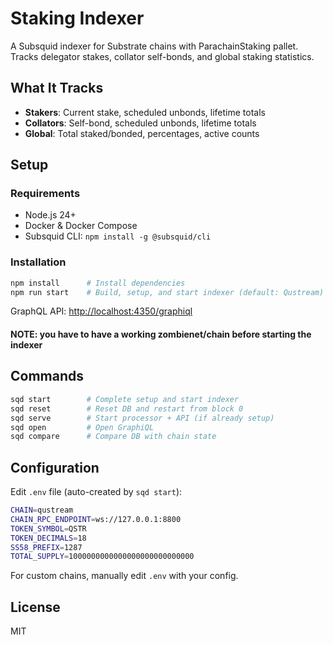 # Staking Indexer

A Subsquid indexer for Substrate chains with ParachainStaking pallet. Tracks delegator stakes, collator self-bonds, and global staking statistics.

## What It Tracks

- **Stakers**: Current stake, scheduled unbonds, lifetime totals
- **Collators**: Self-bond, scheduled unbonds, lifetime totals
- **Global**: Total staked/bonded, percentages, active counts

## Setup

### Requirements

- Node.js 24+
- Docker & Docker Compose
- Subsquid CLI: `npm install -g @subsquid/cli`

### Installation

```bash
npm install      # Install dependencies
npm run start    # Build, setup, and start indexer (default: Qustream)
```

GraphQL API: <http://localhost:4350/graphiql>

#### NOTE: you have to have a working zombienet/chain before starting the indexer

## Commands

```bash
sqd start        # Complete setup and start indexer
sqd reset        # Reset DB and restart from block 0
sqd serve        # Start processor + API (if already setup)
sqd open         # Open GraphiQL
sqd compare      # Compare DB with chain state
```

## Configuration

Edit `.env` file (auto-created by `sqd start`):

```bash
CHAIN=qustream
CHAIN_RPC_ENDPOINT=ws://127.0.0.1:8800
TOKEN_SYMBOL=QSTR
TOKEN_DECIMALS=18
SS58_PREFIX=1287
TOTAL_SUPPLY=1000000000000000000000000000
```

For custom chains, manually edit `.env` with your config.

## License

MIT
